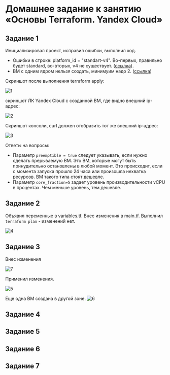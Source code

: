 # Домашнее задание к занятию «Основы Terraform. Yandex Cloud»

## Задание 1

Инициализировал проект, исправил ошибки, выполнил код.
+ Ошибки в строке: platform_id = "standart-v4". Во-первых, правильно будет standard, во-вторых, v4 не существует. ([ссылка](https://cloud.yandex.ru/docs/compute/concepts/vm-platforms)).
+ ВМ с одним ядром нельзя создать, минимуим надо 2. ([ссылка](https://cloud.yandex.ru/docs/compute/concepts/performance-levels))

Скриншот после выполнения terraform apply:

![1](https://github.com/user-attachments/assets/7354b509-9fb0-4570-b6ae-74684e55c246)

скриншот ЛК Yandex Cloud с созданной ВМ, где видно внешний ip-адрес:

![2](https://github.com/user-attachments/assets/5f4237bd-ade5-4c53-88af-d9ba2f9ed91f)

Скриншот консоли, curl должен отобразить тот же внешний ip-адрес:

![3](https://github.com/user-attachments/assets/06b98541-e0a9-478f-8b51-aa2b328d4e3b)

Ответы на вопросы:
+ Параметр `preemptible = true` следует указывать, если нужно сделать прерываемую ВМ. Это ВМ, которые могут быть принудительно остановлены в любой момент. Это происходит, если с момента запуска прошло 24 часа или произошла нехватка ресурсов. ВМ такого типа стоят дешевле.
+ Параметр `core_fraction=5` задает уровень производительности vCPU в процентах. Чем меньше уровень, тем дешевле.


## Задание 2
Объявил переменные в variables.tf. Внес изменения в main.tf.
Выполнил `terraform plan` - изменений нет.

![4](https://github.com/user-attachments/assets/504c7c18-5de1-411d-afcc-d0ac86956401)

## Задание 3

Внес изменения 

![7](https://github.com/user-attachments/assets/f025746e-63a5-4b80-b2f9-ec8bd3e45734)


Применил изменения.

![5](https://github.com/user-attachments/assets/b27490e8-4b10-485c-ac61-0ae944e41036)


Еще одна ВМ создана в другой зоне.
![6](https://github.com/user-attachments/assets/6d214d27-7356-4bb7-b533-69a5f7f2066e)



## Задание 4


## Задание 5


## Задание 6


## Задание 7
